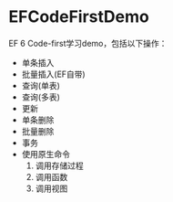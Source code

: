 # EFCodeFirstDemo
EF 6 Code-first学习demo，包括以下操作：
+ 单条插入
+ 批量插入(EF自带)
+ 查询(单表)
+ 查询(多表)
+ 更新
+ 单条删除
+ 批量删除
+ 事务
+ 使用原生命令
	1. 调用存储过程
	2. 调用函数
	3. 调用视图
